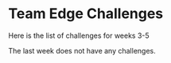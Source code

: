 Team Edge Challenges
=================

Here is the list of challenges for weeks 3-5

The last week does not have any challenges.

